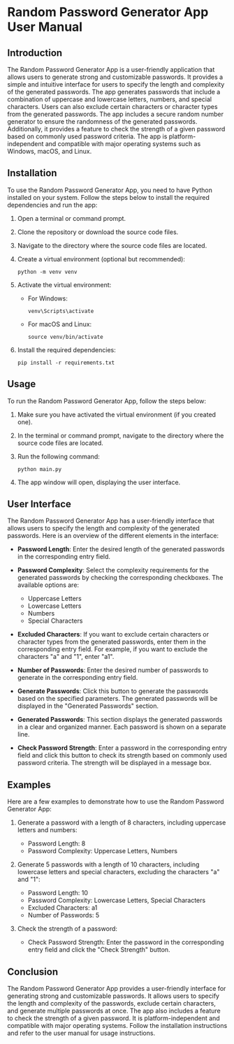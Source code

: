 # Random Password Generator App User Manual

## Introduction

The Random Password Generator App is a user-friendly application that allows users to generate strong and customizable passwords. It provides a simple and intuitive interface for users to specify the length and complexity of the generated passwords. The app generates passwords that include a combination of uppercase and lowercase letters, numbers, and special characters. Users can also exclude certain characters or character types from the generated passwords. The app includes a secure random number generator to ensure the randomness of the generated passwords. Additionally, it provides a feature to check the strength of a given password based on commonly used password criteria. The app is platform-independent and compatible with major operating systems such as Windows, macOS, and Linux.

## Installation

To use the Random Password Generator App, you need to have Python installed on your system. Follow the steps below to install the required dependencies and run the app:

1. Open a terminal or command prompt.

2. Clone the repository or download the source code files.

3. Navigate to the directory where the source code files are located.

4. Create a virtual environment (optional but recommended):

   ```shell
   python -m venv venv
   ```

5. Activate the virtual environment:

   - For Windows:

     ```shell
     venv\Scripts\activate
     ```

   - For macOS and Linux:

     ```shell
     source venv/bin/activate
     ```

6. Install the required dependencies:

   ```shell
   pip install -r requirements.txt
   ```

## Usage

To run the Random Password Generator App, follow the steps below:

1. Make sure you have activated the virtual environment (if you created one).

2. In the terminal or command prompt, navigate to the directory where the source code files are located.

3. Run the following command:

   ```shell
   python main.py
   ```

4. The app window will open, displaying the user interface.

## User Interface

The Random Password Generator App has a user-friendly interface that allows users to specify the length and complexity of the generated passwords. Here is an overview of the different elements in the interface:

- **Password Length**: Enter the desired length of the generated passwords in the corresponding entry field.

- **Password Complexity**: Select the complexity requirements for the generated passwords by checking the corresponding checkboxes. The available options are:
  - Uppercase Letters
  - Lowercase Letters
  - Numbers
  - Special Characters

- **Excluded Characters**: If you want to exclude certain characters or character types from the generated passwords, enter them in the corresponding entry field. For example, if you want to exclude the characters "a" and "1", enter "a1".

- **Number of Passwords**: Enter the desired number of passwords to generate in the corresponding entry field.

- **Generate Passwords**: Click this button to generate the passwords based on the specified parameters. The generated passwords will be displayed in the "Generated Passwords" section.

- **Generated Passwords**: This section displays the generated passwords in a clear and organized manner. Each password is shown on a separate line.

- **Check Password Strength**: Enter a password in the corresponding entry field and click this button to check its strength based on commonly used password criteria. The strength will be displayed in a message box.

## Examples

Here are a few examples to demonstrate how to use the Random Password Generator App:

1. Generate a password with a length of 8 characters, including uppercase letters and numbers:

   - Password Length: 8
   - Password Complexity: Uppercase Letters, Numbers

2. Generate 5 passwords with a length of 10 characters, including lowercase letters and special characters, excluding the characters "a" and "1":

   - Password Length: 10
   - Password Complexity: Lowercase Letters, Special Characters
   - Excluded Characters: a1
   - Number of Passwords: 5

3. Check the strength of a password:

   - Check Password Strength: Enter the password in the corresponding entry field and click the "Check Strength" button.

## Conclusion

The Random Password Generator App provides a user-friendly interface for generating strong and customizable passwords. It allows users to specify the length and complexity of the passwords, exclude certain characters, and generate multiple passwords at once. The app also includes a feature to check the strength of a given password. It is platform-independent and compatible with major operating systems. Follow the installation instructions and refer to the user manual for usage instructions.
